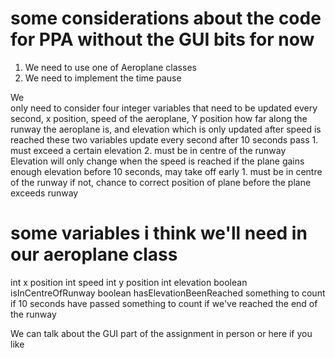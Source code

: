 # some considerations about the code for PPA without the GUI bits for now
1. We need to use one of Aeroplane classes
2. We need to implement the time pause

We<br /> only need to consider four integer variables that need to be updated every second, x position, speed of the aeroplane, Y position how far along the runway the aeroplane is, and elevation which is only updated after speed is reached
  these two variables update every second
  after 10 seconds pass
    1. must exceed a certain elevation
    2. must be in centre of the runway
Elevation will only change when the speed is reached 
  if the plane gains enough elevation before 10 seconds, may take off early
    1. must be in centre of the runway
        if not, chance to correct position of plane before the plane exceeds runway
        
 # some variables i think we'll need in our aeroplane class
 int x position
 int speed
 int y position
 int elevation
 boolean isInCentreOfRunway
 boolean hasElevationBeenReached
 something to count if 10 seconds have passed
 something to count if we've reached the end of the runway
 
 
 We can talk about the GUI part of the assignment in person or here if you like
